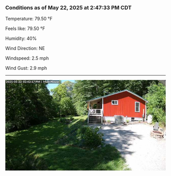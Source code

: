### Conditions as of May 22, 2025 at 2:47:33 PM CDT 

Temperature: 79.50 &deg;F

Feels like: 79.50 &deg;F

Humidity: 40%

Wind Direction: NE

Windspeed: 2.5 mph

Wind Gust: 2.9 mph

---

<img src="./images/latest.jpeg"/>

